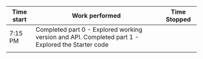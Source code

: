 | Time start   | Work performed | Time Stopped |
| ------------ | -------------- | -----------  |
| 7:15 PM      | Completed part 0 - Explored working version and API. Completed part 1 - Explored the Starter code| |
| | ||
